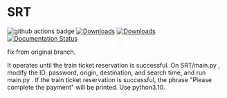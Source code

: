 # SRT

![github actions badge](https://github.com/ryanking13/SRT/workflows/Test/badge.svg)
[![Downloads](https://pepy.tech/badge/srtrain)](https://pepy.tech/project/srtrain)
[![Downloads](https://pepy.tech/badge/srtrain/month)](https://pepy.tech/project/srtrain)
[![Documentation Status](https://readthedocs.org/projects/srtrain/badge/?version=latest)](https://srtrain.readthedocs.io/en/latest/?badge=latest)

fix from original branch.

It operates until the train ticket reservation is successful.
On SRT/main.py , modify the ID, password, origin, destination, and search time, and run main.py .
If the train ticket reservation is successful, the phrase "Please complete the payment" will be printed.
Use python3.10.
